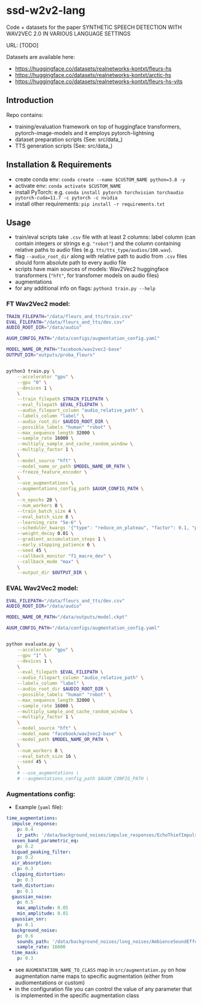 # ssd-w2v2-lang

Code + datasets for the paper SYNTHETIC SPEECH DETECTION WITH WAV2VEC 2.0 IN VARIOUS LANGUAGE SETTINGS

URL: [TODO]

Datasets are available here:
- https://huggingface.co/datasets/realnetworks-kontxt/fleurs-hs
- https://huggingface.co/datasets/realnetworks-kontxt/arctic-hs
- https://huggingface.co/datasets/realnetworks-kontxt/fleurs-hs-vits

## Introduction

Repo contains:
- training/evaluation framework on top of huggingface transformers, pytorch-image-models and it employs pytorch-lightning
- dataset preparation scripts (See: src/data_)
- TTS generation scripts (See: src/data_)

## Installation & Requirements

- create conda env: `conda create --name $CUSTOM_NAME python=3.8 -y`
- activate env: `conda activate $CUSTOM_NAME`
- install PyTorch: e.g. `conda install pytorch torchvision torchaudio pytorch-cuda=11.7 -c pytorch -c nvidia`
- install other requirements: `pip install -r requirements.txt`

## Usage

- train/eval scripts take `.csv` file with at least 2 columns: label column (can contain integers or strings e.g. `"robot"`) and the column containing relative paths to audio files (e.g. `tts/tts_type/audios/100.wav`).
- flag `--audio_root_dir` along with relative path to audio from `.csv` files should form absolute path to every audio file
- scripts have main sources of models: Wav2Vec2 huggingface transformers (`"hft"`, for transfomer models on audio files)
- augmentations
- for any additional info on flags: `python3 train.py --help`

### FT Wav2Vec2 model:

```bash
TRAIN_FILEPATH="/data/fleurs_and_tts/train.csv"
EVAL_FILEPATH="/data/fleurs_and_tts/dev.csv"
AUDIO_ROOT_DIR="/data/audio"

AUGM_CONFIG_PATH="/data/configs/augmentation_config.yaml"

MODEL_NAME_OR_PATH="facebook/wav2vec2-base"
OUTPUT_DIR="outputs/proba_fleurs"


python3 train.py \
    --accelerator "gpu" \
    --gpu "0" \
    --devices 1 \
    \
    --train_filepath $TRAIN_FILEPATH \
    --eval_filepath $EVAL_FILEPATH \
    --audio_filepart_column "audio_relative_path" \
    --labels_column "label" \
    --audio_root_dir $AUDIO_ROOT_DIR \
    --possible_labels "human" "robot" \
    --max_sequence_length 32000 \
    --sample_rate 16000 \
    --multiply_sample_and_cache_random_window \
    --multiply_factor 1 \
    \
    --model_source "hft" \
    --model_name_or_path $MODEL_NAME_OR_PATH \
    --freeze_feature_encoder \
    \
    --use_augmentations \
    --augmentations_config_path $AUGM_CONFIG_PATH \
    \
    --n_epochs 20 \
    --num_workers 8 \
    --train_batch_size 4 \
    --eval_batch_size 8 \
    --learning_rate "5e-6" \
    --scheduler_kwargs '{"type": "reduce_on_plateau", "factor": 0.1, "patience": 2, "cooldown": 1, "mode": "max"}' \
    --weight_decay 0.01 \
    --gradient_accumulation_steps 1 \
    --early_stopping_patience 6 \
    --seed 45 \
    --callback_monitor "f1_macro_dev" \
    --callback_mode "max" \
    \
    --output_dir $OUTPUT_DIR \
```

### EVAL Wav2Vec2 model:

```bash
EVAL_FILEPATH="/data/fleurs_and_tts/dev.csv"
AUDIO_ROOT_DIR="/data/audio"

MODEL_NAME_OR_PATH="/data/outputs/model.ckpt"

AUGM_CONFIG_PATH="/data/configs/augmentation_config.yaml"


python evaluate.py \
    --accelerator "gpu" \
    --gpu "1" \
    --devices 1 \
    \
    --eval_filepath $EVAL_FILEPATH \
    --audio_filepart_column "audio_relative_path" \
    --labels_column "label" \
    --audio_root_dir $AUDIO_ROOT_DIR \
    --possible_labels "human" "robot" \
    --max_sequence_length 32000 \
    --sample_rate 16000 \
    --multiply_sample_and_cache_random_window \
    --multiply_factor 1 \
    \
    --model_source "hft" \
    --model_name "facebook/wav2vec2-base" \
    --model_path $MODEL_NAME_OR_PATH \
    \
    --num_workers 8 \
    --eval_batch_size 16 \
    --seed 45 \
    \
    # --use_augmentations \
    # --augmentations_config_path $AUGM_CONFIG_PATH \
```

### Augmentations config:

- Example (`yaml` file):
```yaml
time_augmentations:
  impulse_response:
    p: 0.4
    ir_path: '/data/background_noises/impulse_responses/EchoThiefImpulseResponseLibraryStandardized'
  seven_band_parametric_eq:
    p: 0.2
  biquad_peaking_filter:
    p: 0.2
  air_absorption:
    p: 0.3
  clipping_distortion:
    p: 0.3
  tanh_distortion:
    p: 0.1
  gaussian_noise:
    p: 0.5
    max_amplitude: 0.05
    min_amplitude: 0.01
  gaussian_snr:
    p: 0.1
  background_noise:
    p: 0.6
    sounds_path: '/data/background_noises/long_noises/AmbienceSoundEffectsStandardized'
    sample_rate: 16000
  time_mask:
    p: 0.3

```
- see `AUGMENTATION_NAME_TO_CLASS` map in `src/augmentation.py` on how augmentation name maps to specific augmentation (either from audiomentations or custom)
- in the configuration file you can control the value of any parameter that is implemented in the specific augmentation class
